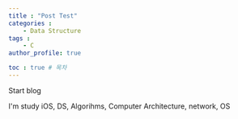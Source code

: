 ```yaml
---
title : "Post Test"
categories : 
    - Data Structure
tags :
    - C
author_profile: true

toc : true # 목차
---
```


Start blog

I'm study iOS, DS, Algorihms, Computer Architecture, network, OS